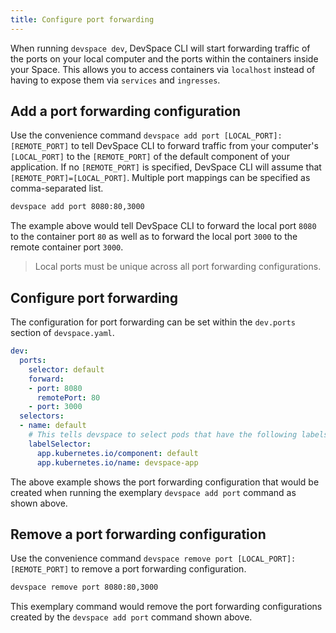```yaml
---
title: Configure port forwarding
---
```


When running `devspace dev`, DevSpace CLI will start forwarding traffic of the ports on your local computer and the ports within the containers inside your Space. This allows you to access containers via `localhost` instead of having to expose them via `services` and `ingresses`.

## Add a port forwarding configuration
Use the convenience command `devspace add port [LOCAL_PORT]:[REMOTE_PORT]` to tell DevSpace CLI to forward traffic from your computer's `[LOCAL_PORT]` to the `[REMOTE_PORT]` of the default component of your application. If no `[REMOTE_PORT]` is specified, DevSpace CLI will assume that `[REMOTE_PORT]=[LOCAL_PORT]`. Multiple port mappings can be specified as comma-separated list.
```bash
devspace add port 8080:80,3000
```
The example above would tell DevSpace CLI to forward the local port `8080` to the container port `80` as well as to forward the local port `3000` to the remote container port `3000`.

> Local ports must be unique across all port forwarding configurations.

## Configure port forwarding
The configuration for port forwarding can be set within the `dev.ports` section of `devspace.yaml`.
```yaml
dev:
  ports:
    selector: default
    forward:
    - port: 8080
      remotePort: 80
    - port: 3000
  selectors:
  - name: default
    # This tells devspace to select pods that have the following labels
    labelSelector:
      app.kubernetes.io/component: default
      app.kubernetes.io/name: devspace-app
```
The above example shows the port forwarding configuration that would be created when running the exemplary `devspace add port` command as shown above.

## Remove a port forwarding configuration
Use the convenience command `devspace remove port [LOCAL_PORT]:[REMOTE_PORT]` to remove a port forwarding configuration.
```bash
devspace remove port 8080:80,3000
```
This exemplary command would remove the port forwarding configurations created by the `devspace add port` command shown above.
